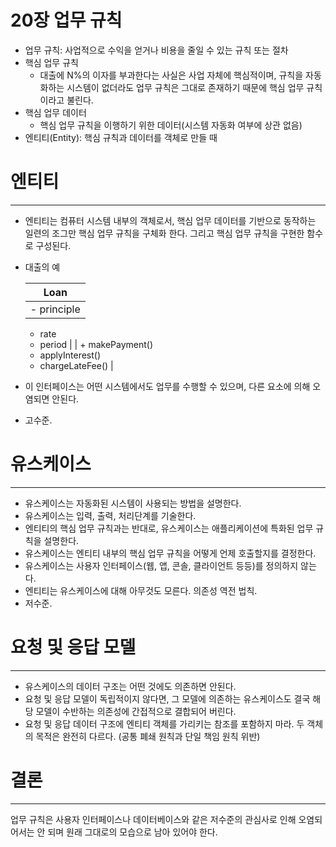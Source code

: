 # 20장 업무 규칙

- 업무 규칙: 사업적으로 수익을 얻거나 비용을 줄일 수 있는 규칙 또는 절차
- 핵심 업무 규칙
    - 대출에 N%의 이자를 부과한다는 사실은 사업 자체에 핵심적이며, 규칙을 자동화하는 시스템이 없더라도 업무 규칙은 그대로 존재하기 때문에 핵심 업무 규칙이라고 불린다.
- 핵심 업무 데이터
    - 핵심 업무 규칙을 이행하기 위한 데이터(시스템 자동화 여부에 상관 없음)
- 엔티티(Entity): 핵심 규칙과 데이터를 객체로 만들 때

# 엔티티

---

- 엔티티는 컴퓨터 시스템 내부의 객체로서, 핵심 업무 데이터를 기반으로 동작하는 일련의 조그만 핵심 업무 규칙을 구체화 한다. 그리고 핵심 업무 규칙을 구현한 함수로 구성된다.
- 대출의 예
    
    
    | Loan |
    | --- |
    | - principle
    - rate
    - period |
    | + makePayment()
    + applyInterest()
    + chargeLateFee() |
- 이 인터페이스는 어떤 시스템에서도 업무를 수행할 수 있으며, 다른 요소에 의해 오염되면 안된다.
- 고수준.

# 유스케이스

---

- 유스케이스는 자동화된 시스템이 사용되는 방법을 설명한다.
- 유스케이스는 입력, 출력, 처리단계를 기술한다.
- 엔티티의 핵심 업무 규칙과는 반대로, 유스케이스는 애플리케이션에 특화된 업무 규칙을 설명한다.
- 유스케이스는 엔티티 내부의 핵심 업무 규칙을 어떻게 언제 호출할지를 결정한다.
- 유스케이스는 사용자 인터페이스(웹, 앱, 콘솔, 클라이언트 등등)를 정의하지 않는다.
- 엔티티는 유스케이스에 대해 아무것도 모른다. 의존성 역전 법칙.
- 저수준.

# 요청 및 응답 모델

---

- 유스케이스의 데이터 구조는 어떤 것에도 의존하면 안된다.
- 요청 및 응답 모델이 독립적이지 않다면, 그 모델에 의존하는 유스케이스도 결국 해당 모델이 수반하는 의존성에 간접적으로 결합되어 버린다.
- 요청 및 응답 데이터 구조에 엔티티 객체를 가리키는 참조를 포함하지 마라. 두 객체의 목적은 완전히 다르다. (공통 폐쇄 원칙과 단일 책임 원칙 위반)

# 결론

---

업무 규칙은 사용자 인터페이스나 데이터베이스와 같은 저수준의 관심사로 인해 오염되어서는 안 되며 원래 그대로의 모습으로 남아 있어야 한다.
